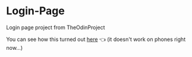 # Login-Page
Login page project from TheOdinProject

You can see how this turned out [here](https://uurodriguinho.github.io/Login-Page/) 👈
(it doesn't work on phones right now...)

